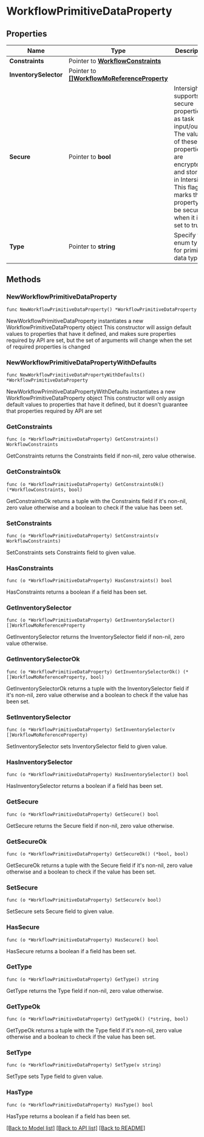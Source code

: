 # WorkflowPrimitiveDataProperty

## Properties

Name | Type | Description | Notes
------------ | ------------- | ------------- | -------------
**Constraints** | Pointer to [**WorkflowConstraints**](workflow.Constraints.md) |  | [optional] 
**InventorySelector** | Pointer to [**[]WorkflowMoReferenceProperty**](workflow.MoReferenceProperty.md) |  | [optional] 
**Secure** | Pointer to **bool** | Intersight supports secure properties as task input/output. The values of these properties are encrypted and stored in Intersight. This flag marks the property to be secure when it is set to true. | [optional] 
**Type** | Pointer to **string** | Specify the enum type for primitive data type. | [optional] [default to "string"]

## Methods

### NewWorkflowPrimitiveDataProperty

`func NewWorkflowPrimitiveDataProperty() *WorkflowPrimitiveDataProperty`

NewWorkflowPrimitiveDataProperty instantiates a new WorkflowPrimitiveDataProperty object
This constructor will assign default values to properties that have it defined,
and makes sure properties required by API are set, but the set of arguments
will change when the set of required properties is changed

### NewWorkflowPrimitiveDataPropertyWithDefaults

`func NewWorkflowPrimitiveDataPropertyWithDefaults() *WorkflowPrimitiveDataProperty`

NewWorkflowPrimitiveDataPropertyWithDefaults instantiates a new WorkflowPrimitiveDataProperty object
This constructor will only assign default values to properties that have it defined,
but it doesn't guarantee that properties required by API are set

### GetConstraints

`func (o *WorkflowPrimitiveDataProperty) GetConstraints() WorkflowConstraints`

GetConstraints returns the Constraints field if non-nil, zero value otherwise.

### GetConstraintsOk

`func (o *WorkflowPrimitiveDataProperty) GetConstraintsOk() (*WorkflowConstraints, bool)`

GetConstraintsOk returns a tuple with the Constraints field if it's non-nil, zero value otherwise
and a boolean to check if the value has been set.

### SetConstraints

`func (o *WorkflowPrimitiveDataProperty) SetConstraints(v WorkflowConstraints)`

SetConstraints sets Constraints field to given value.

### HasConstraints

`func (o *WorkflowPrimitiveDataProperty) HasConstraints() bool`

HasConstraints returns a boolean if a field has been set.

### GetInventorySelector

`func (o *WorkflowPrimitiveDataProperty) GetInventorySelector() []WorkflowMoReferenceProperty`

GetInventorySelector returns the InventorySelector field if non-nil, zero value otherwise.

### GetInventorySelectorOk

`func (o *WorkflowPrimitiveDataProperty) GetInventorySelectorOk() (*[]WorkflowMoReferenceProperty, bool)`

GetInventorySelectorOk returns a tuple with the InventorySelector field if it's non-nil, zero value otherwise
and a boolean to check if the value has been set.

### SetInventorySelector

`func (o *WorkflowPrimitiveDataProperty) SetInventorySelector(v []WorkflowMoReferenceProperty)`

SetInventorySelector sets InventorySelector field to given value.

### HasInventorySelector

`func (o *WorkflowPrimitiveDataProperty) HasInventorySelector() bool`

HasInventorySelector returns a boolean if a field has been set.

### GetSecure

`func (o *WorkflowPrimitiveDataProperty) GetSecure() bool`

GetSecure returns the Secure field if non-nil, zero value otherwise.

### GetSecureOk

`func (o *WorkflowPrimitiveDataProperty) GetSecureOk() (*bool, bool)`

GetSecureOk returns a tuple with the Secure field if it's non-nil, zero value otherwise
and a boolean to check if the value has been set.

### SetSecure

`func (o *WorkflowPrimitiveDataProperty) SetSecure(v bool)`

SetSecure sets Secure field to given value.

### HasSecure

`func (o *WorkflowPrimitiveDataProperty) HasSecure() bool`

HasSecure returns a boolean if a field has been set.

### GetType

`func (o *WorkflowPrimitiveDataProperty) GetType() string`

GetType returns the Type field if non-nil, zero value otherwise.

### GetTypeOk

`func (o *WorkflowPrimitiveDataProperty) GetTypeOk() (*string, bool)`

GetTypeOk returns a tuple with the Type field if it's non-nil, zero value otherwise
and a boolean to check if the value has been set.

### SetType

`func (o *WorkflowPrimitiveDataProperty) SetType(v string)`

SetType sets Type field to given value.

### HasType

`func (o *WorkflowPrimitiveDataProperty) HasType() bool`

HasType returns a boolean if a field has been set.


[[Back to Model list]](../README.md#documentation-for-models) [[Back to API list]](../README.md#documentation-for-api-endpoints) [[Back to README]](../README.md)


